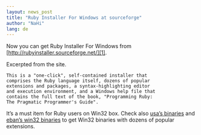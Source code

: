 ```yaml
---
layout: news_post
title: "Ruby Installer For Windows at sourceforge"
author: "NaHi"
lang: de
---
```


Now you can get Ruby Installer For Windows from
[http://rubyinstaller.sourceforge.net/][1].

Excerpted from the site.

    This is a "one-click", self-contained installer that
    comprises the Ruby language itself, dozens of popular
    extensions and packages, a syntax-highlighting editor
    and execution environment, and a Windows help file that
    contains the full text of the book, "Programming Ruby:
    The Pragmatic Programmer's Guide".

It’s a must item for Ruby users on Win32 box. Check also
[usa’s binaries][2] and [eban’s win32 binaries][3] to get
Win32 binaries with dozens of popular extensions.



[1]: http://rubyinstaller.sourceforge.net/
[2]: http://www.dm4lab.to/~usa/ruby/index_en.html#download
[3]: https://www.ruby-lang.org/~eban/ruby/binaries/
